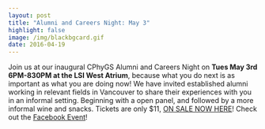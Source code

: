 ```yaml
---
layout: post
title: "Alumni and Careers Night: May 3"
highlight: false
image: /img/blackbgcard.gif
date: 2016-04-19
---
```


Join us at our inaugural CPhyGS Alumni and Careers Night on **Tues May 3rd 6PM-830PM at the LSI West Atrium**, because what you do next is as important as what you are doing now! We have invited established alumni working in relevant fields in Vancouver to share their experiences with you in an informal setting. Beginning with a open panel, and followed by a more informal wine and snacks. Tickets are only $11, [ON SALE NOW HERE](https://www.picatic.com/cphygs-alumni-night-2016)! Check out the [Facebook Event](https://www.facebook.com/events/1086596291396477/)! 
